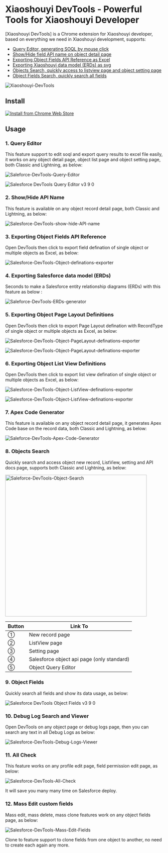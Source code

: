 # Xiaoshouyi DevTools - Powerful Tools for Xiaoshouyi Developer

[Xiaoshouyi DevTools] is a Chrome extension for Xiaoshouyi developer, based on everything we need in Xiaoshouyi development, supports:

- [Query Editor, generating SOQL by mouse click](#1-query-editor)
- [Show/Hide field API name on object detail page](#2-showhide-api-name)
- [Exporting Object Fields API Reference as Excel](#3-exporting-object-fields-api-reference)
- [Exporting Xiaoshouyi data model (ERDs) as svg](#4-exporting-salesforce-data-model-erds)
- [Objects Search, quickly access to listview page and object setting page](#8-objects-search)
- [Object Fields Search, quickly search all fields ](#9-object-fields)

![Xiaoshouyi-DevTools](https://user-images.githubusercontent.com/5466487/60065045-7435e880-973d-11e9-9c3b-4e01268a589a.gif)


## Install

[![Install from Chrome Web Store](https://user-images.githubusercontent.com/5466487/60063182-04bcfa80-9737-11e9-8561-12df9d7a39fc.png)](http://goo.gl/lwJztl)

## Usage

### 1. Query Editor
This feature support to edit soql and export query results to excel file easily, it works on any object detail page, object list page and object setting page, both Classic and Lightning, as below:

![Saleforce-DevTools-Query-Editor](https://user-images.githubusercontent.com/5466487/92326662-d18e2f00-f08e-11ea-9d89-ebcb75198c9e.gif)

![Salesforce DevTools Query Editor v3 9 0](https://user-images.githubusercontent.com/5466487/151700305-53b720f0-4930-477a-86f1-b07d10534b40.gif)


### 2. Show/Hide API Name
This feature is available on any object record detail page, both Classic and Lightning, as below: 

![Salesforce-DevTools-show-hide-API-name](https://user-images.githubusercontent.com/5466487/60065399-c0355d00-973e-11e9-83e1-ce4831c11d46.png)


### 3. Exporting Object Fields API Reference
Open DevTools then click to export field defination of single object or multiple objects as Excel, as below: 

![Salesforce-DevTools-Object-definations-exporter](https://user-images.githubusercontent.com/5466487/60064750-4bf9ba00-973c-11e9-96f2-f7b0043b4b3a.gif)


### 4. Exporting Salesforce data model (ERDs)
Seconds to make a Salesforce entity relationship diagrams (ERDs) with this feature as below :

![Saleforce-DevTools-ERDs-generator](https://user-images.githubusercontent.com/5466487/60064657-0e952c80-973c-11e9-8b73-32fdceea4734.gif)

### 5. Exporting Object Page Layout Definitions
Open DevTools then click to export Page Layout defination with RecordType of single object or multiple objects as Excel, as below: 

![Salesforce-DevTools-Object-PageLayout-definations-exporter](https://user-images.githubusercontent.com/5466487/71649764-9a73bb00-2d54-11ea-9a5c-2914310cfc1e.gif)

![Salesforce-DevTools-Object-PageLayout-definations-exporter](https://user-images.githubusercontent.com/5466487/71649771-a8c1d700-2d54-11ea-84fa-54032e0c04dd.png)


### 6. Exporting Object List View Definitions
Open DevTools then click to export list view defination of single object or multiple objects as Excel, as below: 

![Salesforce-DevTools-Object-ListView-definations-exporter](https://user-images.githubusercontent.com/5466487/92326702-fc788300-f08e-11ea-94b2-0ccb30bf6725.gif)

![Salesforce-DevTools-Object-ListView-definations-exporter](https://user-images.githubusercontent.com/5466487/92428200-6e54e780-f1c9-11ea-9819-93e0f98bb283.png)

### 7. Apex Code Generator
This feature is available on any object record detail page, it generates Apex Code base on the record data, both Classic and Lightning, as below: 

![Saleforce-DevTools-Apex-Code-Generator](https://user-images.githubusercontent.com/5466487/60065095-a2b3c380-973d-11e9-940d-cf7989d9f953.png)


### 8. Objects Search
Quickly search and access object new record, ListView, setting and API docs page, supports both Classic and Lightning, as below:

<img width="451" alt="Saleforce-DevTools-Object-Search" src="https://user-images.githubusercontent.com/5466487/60065866-3ab2ac80-9740-11e9-8787-b2fd48498ff4.png">

|  Button  |  Link To  |
| ---- | ---- |
|  ①  |  New record page  |
|  ②  |  ListView page  |
|  ③  |  Setting page  |
|  ④  |  Salesforce object api page (only standard)  |
|  ⑤  |  Object Query Editor  |

### 9. Object Fields
Quickly search all fields and show its data usage, as below:

![Salesforce DevTools Object Fields v3 9 0](https://user-images.githubusercontent.com/5466487/151700291-17533a95-81c3-4d6f-97c2-7fdc0d9f53ef.gif)


### 10. Debug Log Search and Viewer
Open DevTools on any object page or debug logs page, then you can search any text in all Debug Logs as below:

![Salesforce-DevTools-Debug-Logs-Viewer](https://user-images.githubusercontent.com/5466487/60066281-93cf1000-9741-11e9-9573-e0105a6db369.gif)

### 11. All Check
This feature works on any profile edit page, field permission edit page, as below:

![Salesforce-DevTools-All-Check](https://user-images.githubusercontent.com/5466487/60066348-caa52600-9741-11e9-9674-4ddbe97ce985.gif)

It will save you many many time on Salesforce deploy.


### 12. Mass Edit custom fields
Mass edit, mass delete, mass clone features work on any object fields page, as below: 

![Salesforce-DevTools-Mass-Edit-Fields](https://user-images.githubusercontent.com/5466487/60066374-de508c80-9741-11e9-915d-ddf5ab336f15.gif)

Clone to feature support to clone fields from one object to another, no need to create each again any more.


